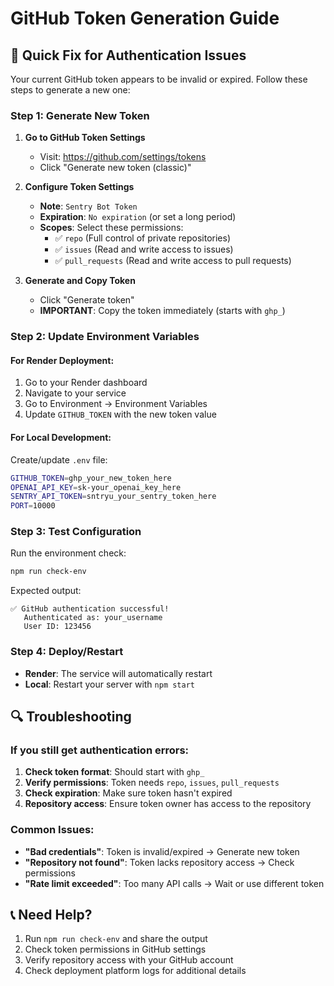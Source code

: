 # GitHub Token Generation Guide

## 🔧 Quick Fix for Authentication Issues

Your current GitHub token appears to be invalid or expired. Follow these steps to generate a new one:

### Step 1: Generate New Token

1. **Go to GitHub Token Settings**
   - Visit: https://github.com/settings/tokens
   - Click "Generate new token (classic)"

2. **Configure Token Settings**
   - **Note**: `Sentry Bot Token`
   - **Expiration**: `No expiration` (or set a long period)
   - **Scopes**: Select these permissions:
     - ✅ `repo` (Full control of private repositories)
     - ✅ `issues` (Read and write access to issues)
     - ✅ `pull_requests` (Read and write access to pull requests)

3. **Generate and Copy Token**
   - Click "Generate token"
   - **IMPORTANT**: Copy the token immediately (starts with `ghp_`)

### Step 2: Update Environment Variables

#### For Render Deployment:
1. Go to your Render dashboard
2. Navigate to your service
3. Go to Environment → Environment Variables
4. Update `GITHUB_TOKEN` with the new token value

#### For Local Development:
Create/update `.env` file:
```bash
GITHUB_TOKEN=ghp_your_new_token_here
OPENAI_API_KEY=sk-your_openai_key_here
SENTRY_API_TOKEN=sntryu_your_sentry_token_here
PORT=10000
```

### Step 3: Test Configuration

Run the environment check:
```bash
npm run check-env
```

Expected output:
```
✅ GitHub authentication successful!
   Authenticated as: your_username
   User ID: 123456
```

### Step 4: Deploy/Restart

- **Render**: The service will automatically restart
- **Local**: Restart your server with `npm start`

## 🔍 Troubleshooting

### If you still get authentication errors:

1. **Check token format**: Should start with `ghp_`
2. **Verify permissions**: Token needs `repo`, `issues`, `pull_requests`
3. **Check expiration**: Make sure token hasn't expired
4. **Repository access**: Ensure token owner has access to the repository

### Common Issues:

- **"Bad credentials"**: Token is invalid/expired → Generate new token
- **"Repository not found"**: Token lacks repository access → Check permissions
- **"Rate limit exceeded"**: Too many API calls → Wait or use different token

## 📞 Need Help?

1. Run `npm run check-env` and share the output
2. Check token permissions in GitHub settings
3. Verify repository access with your GitHub account
4. Check deployment platform logs for additional details 